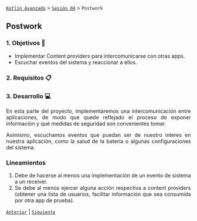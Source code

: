 [`Kotlin Avanzado`](../../Readme.md) > [`Sesión 04`](../Readme.md) > `Postwork`

## Postwork

<div style="text-align: justify;">




### 1. Objetivos :dart:

* Implementar Content providers para intercomunicarse con otras apps.
* Escuchar eventos del sistema y reaccionar a ellos.

### 2. Requisitos :clipboard:



### 3. Desarrollo :computer:

En esta parte del proyecto, implementaremos una intercomunicación entre aplicaciones, de modo que quede reflejado el proceso de exponer información y qué medidas de seguridad son convenientes tomar.

Asímismo, escuchamos eventos que puedan ser de nuestro interes en nuestra aplicación, como la salud de la batería o algunas configuraciones del sistema.

### Lineamientos

1. Debe de hacerse al menos una implementación de un evento de sistema a un receiver.
2. Se debe al menos ejercer alguna acción respectiva a content providers (obtener una lista de usuarios, facilitar información que sea consumida por otra app de prueba).

[`Anterior`](../Proyecto) | [`Siguiente`](../../Sesión-06)      

</div>

